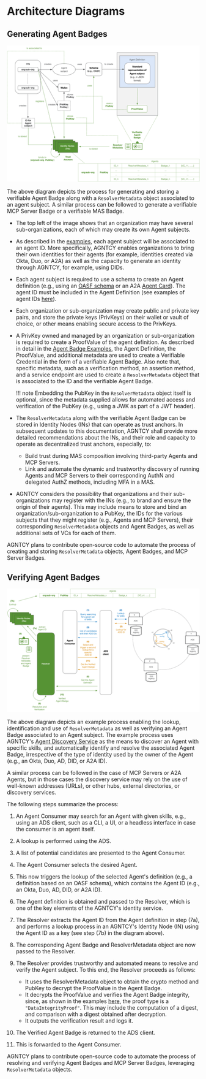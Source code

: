 # Architecture Diagrams

## Generating Agent Badges

![Issuing Architecture Diagram](../assets/identity/issuing.png)

The above diagram depicts the process for generating and storing a verifiable Agent Badge along with a `ResolverMetadata` object associated to an agent subject. A similar process can be followed to generate a verifiable MCP Server Badge or a verifiable MAS Badge.

- The top left of the image shows that an organization may have several sub-organizations, each of which may create its own Agent subjects.
- As described in the [examples](./identifier_examples.md), each agent subject will be associated to an agent ID. More specifically, AGNTCY enables organizations to bring their own identities for their agents (for example, identities created via Okta, Duo, or A2A) as well as the capacity to generate an identity through AGNTCY, for example, using DIDs.
- Each agent subject is required to use a schema to create an Agent definition (e.g., using an [OASF schema](../oasf/open-agentic-schema-framework.md) or an A2A [Agent Card](https://a2a-protocol.org/latest/topics/key-concepts/)). The agent ID must be included in the Agent Definition (see examples of agent IDs [here](./identifier_examples.md)).
- Each organization or sub-organization may create public and private key pairs, and store the private keys (PrivKeys) on their wallet or vault of choice, or other means enabling secure access to the PrivKeys.
- A PrivKey owned and managed by an organization or sub-organization is required to create a ProofValue of the agent definition. As described in detail in the [Agent Badge Examples](./identifier_examples.md), the Agent Definition, the ProofValue, and additional metadata are used to create a Verifiable Credential in the form of a verifiable Agent Badge. Also note that, specific metadata, such as a verification method, an assertion method, and a service endpoint are used to create a `ResolverMetadata` object that is associated to the ID and the verifiable Agent Badge.

    !!! note
        Embedding the PubKey in the `ResolverMetadata` object itself is optional, since the metadata supplied allows for automated access and verification of the PubKey (e.g., using a JWK as part of a JWT header).

- The `ResolverMetadata` along with the verifiable Agent Badge can be stored in Identity Nodes (INs) that can operate as trust anchors. In subsequent updates to this documentation, AGNTCY shall provide more detailed recommendations about the INs, and their role and capacity to operate as decentralized trust anchors, especially, to:

    - Build trust during MAS composition involving third-party Agents and MCP Servers.
    - Link and automate the dynamic and trustworthy discovery of running Agents and MCP Servers to their corresponding AuthN and delegated AuthZ methods, including MFA in a MAS.

- AGNTCY considers the possibility that organizations and their sub-organizations may register with the INs (e.g., to brand and ensure the origin of their agents). This may include means to store and bind an organization/sub-organization to a PubKey, the IDs for the various subjects that they might register (e.g., Agents and MCP Servers), their corresponding `ResolverMetadata` objects and Agent Badges, as well as additional sets of VCs for each of them.

AGNTCY plans to contribute open-source code to automate the process of creating and storing `ResolverMetadata` objects, Agent Badges, and MCP Server Badges.

## Verifying Agent Badges

![Verification Architecture Diagram](../assets/identity/verification.png)

The above diagram depicts an example process enabling the lookup, identification and use of `ResolverMetadata` as well as verifying an Agent Badge associated to an Agent subject. The example process uses AGNTCY's [Agent Discovery Service](../dir/overview.md) as the means to discover an Agent with specific skills, and automatically identify and resolve the associated Agent Badge, irrespective of the type of identity used by the owner of the Agent (e.g., an Okta, Duo, AD, DID, or A2A ID).

A similar process can be followed in the case of MCP Servers or A2A Agents, but in those cases the discovery service may rely on the use of well-known addresses (URLs), or other hubs, external directories, or discovery services.

The following steps summarize the process:

1. An Agent Consumer may search for an Agent with given skills, e.g., using an ADS client, such as a CLI, a UI, or a headless interface in case the consumer is an agent itself.
2. A lookup is performed using the ADS.
3. A list of potential candidates are presented to the Agent Consumer.
4. The Agent Consumer selects the desired Agent.
5. This now triggers the lookup of the selected Agent's definition (e.g., a definition based on an OASF schema), which contains the Agent ID (e.g., an Okta, Duo, AD, DID, or A2A ID).
6. The Agent definition is obtained and passed to the Resolver, which is one of the key elements of the AGNTCY's identity service.
7. The Resolver extracts the Agent ID from the Agent definition in step (7a), and performs a lookup process in an AGNTCY's Identity Node (IN) using the Agent ID as a key (see step (7b) in the diagram above).
8. The corresponding Agent Badge and ResolverMetadata object are now passed to the Resolver.
9. The Resolver provides trustworthy and automated means to resolve and verify the Agent subject. To this end, the Resolver proceeds as follows:

    - It uses the ResolverMetadata object to obtain the crypto method and PubKey to decrypt the ProofValue in the Agent Badge.
    - It decrypts the ProofValue and verifies the Agent Badge integrity, since, as shown in the examples [here](./vc_agent_badge.md), the proof type is a `"DataIntegrityProof"`. This may include the computation of a digest, and comparison with a digest obtained after decryption.
    - It outputs the verification result and logs it.

10. The Verified Agent Badge is returned to the ADS client.
11. This is forwarded to the Agent Consumer.

AGNTCY plans to contribute open-source code to automate the process of resolving and verifying Agent Badges and MCP Server Badges, leveraging `ResolverMetadata` objects.
